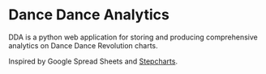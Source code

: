 # Dance Dance Analytics

DDA is a python web application for storing and producing comprehensive analytics on Dance Dance Revolution charts.

Inspired by Google Spread Sheets and [Stepcharts](https://stepcharts.mattgreer.dev/).
